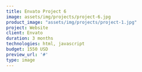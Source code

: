 ```yaml
---
title: Envato Project 6
image: assets/img/projects/project-6.jpg
product_image: "assets/img/projects/project-1.jpg"
project: Website
client: Envato
duration: 3 months
technologies: html, javascript
budget: 1550 USD
preview_url: '#'
type: image
---
```


